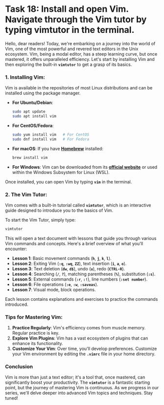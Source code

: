 # Task 18: Install and open Vim. Navigate through the Vim tutor by typing vimtutor in the terminal.

Hello, dear readers! Today, we're embarking on a journey into the world of Vim, one of the most powerful and revered text editors in the Unix ecosystem. Vim, being a modal editor, has a steep learning curve, but once mastered, it offers unparalleled efficiency. Let's start by installing Vim and then exploring the built-in **`vimtutor`** to get a grasp of its basics.

### **1. Installing Vim**:

Vim is available in the repositories of most Linux distributions and can be installed using the package manager.

- **For Ubuntu/Debian**:
    
    ```bash
    sudo apt update
    sudo apt install vim
    ```
    
- **For CentOS/Fedora**:
    
    ```bash
    sudo yum install vim   # For CentOS
    sudo dnf install vim   # For Fedora
    ```
    
- **For macOS**:
If you have **[Homebrew](https://brew.sh/)** installed:
    
    ```bash
    brew install vim
    ```
    
- **For Windows**:
Vim can be downloaded from its **[official website](https://www.vim.org/download.php)** or used within the Windows Subsystem for Linux (WSL).

Once installed, you can open Vim by typing **`vim`** in the terminal.

### **2. The Vim Tutor**:

Vim comes with a built-in tutorial called **`vimtutor`**, which is an interactive guide designed to introduce you to the basics of Vim.

To start the Vim Tutor, simply type:

```bash
vimtutor
```

This will open a text document with lessons that guide you through various Vim commands and concepts. Here's a brief overview of what you'll encounter:

- **Lesson 1**: Basic movement commands (**`h`**, **`j`**, **`k`**, **`l`**).
- **Lesson 2**: Exiting Vim (**`:q`**, **`:wq`**, **`ZZ`**), text insertion (**`i`**, **`a`**, **`o`**).
- **Lesson 3**: Text deletion (**`dw`**, **`d$`**), undo (**`u`**), redo (**`CTRL-R`**).
- **Lesson 4**: Searching (**`/`**, **`?`**), matching parentheses (**`%`**), substitution (**`:s`**).
- **Lesson 5**: External commands (**`:r`**, **`:!`**), line numbers (**`:set number`**).
- **Lesson 6**: File operations (**`:e`**, **`:w`**, **`:saveas`**).
- **Lesson 7**: Visual mode, block operations.

Each lesson contains explanations and exercises to practice the commands introduced.

### **Tips for Mastering Vim**:

1. **Practice Regularly**: Vim's efficiency comes from muscle memory. Regular practice is key.
2. **Explore Vim Plugins**: Vim has a vast ecosystem of plugins that can enhance its functionality.
3. **Customize Your Vim**: Over time, you'll develop preferences. Customize your Vim environment by editing the **`.vimrc`** file in your home directory.

### **Conclusion**

Vim is more than just a text editor; it's a tool that, once mastered, can significantly boost your productivity. The **`vimtutor`** is a fantastic starting point, but the journey of mastering Vim is continuous. As we progress in our series, we'll delve deeper into advanced Vim topics and techniques. Stay tuned!
